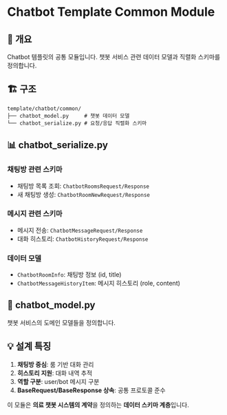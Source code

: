 # Chatbot Template Common Module

## 📌 개요
Chatbot 템플릿의 공통 모듈입니다. 챗봇 서비스 관련 데이터 모델과 직렬화 스키마를 정의합니다.

## 🏗️ 구조
```
template/chatbot/common/
├── chatbot_model.py     # 챗봇 데이터 모델
└── chatbot_serialize.py # 요청/응답 직렬화 스키마
```

## 📊 chatbot_serialize.py

### 채팅방 관련 스키마
- 채팅방 목록 조회: `ChatbotRoomsRequest/Response`
- 새 채팅방 생성: `ChatbotRoomNewRequest/Response`

### 메시지 관련 스키마
- 메시지 전송: `ChatbotMessageRequest/Response`
- 대화 히스토리: `ChatbotHistoryRequest/Response`

### 데이터 모델
- `ChatbotRoomInfo`: 채팅방 정보 (id, title)
- `ChatbotMessageHistoryItem`: 메시지 히스토리 (role, content)

## 📝 chatbot_model.py

챗봇 서비스의 도메인 모델들을 정의합니다.

## 💡 설계 특징

1. **채팅방 중심**: 룸 기반 대화 관리
2. **히스토리 지원**: 대화 내역 추적
3. **역할 구분**: user/bot 메시지 구분
4. **BaseRequest/BaseResponse 상속**: 공통 프로토콜 준수

이 모듈은 **의료 챗봇 시스템의 계약**을 정의하는 **데이터 스키마 계층**입니다.